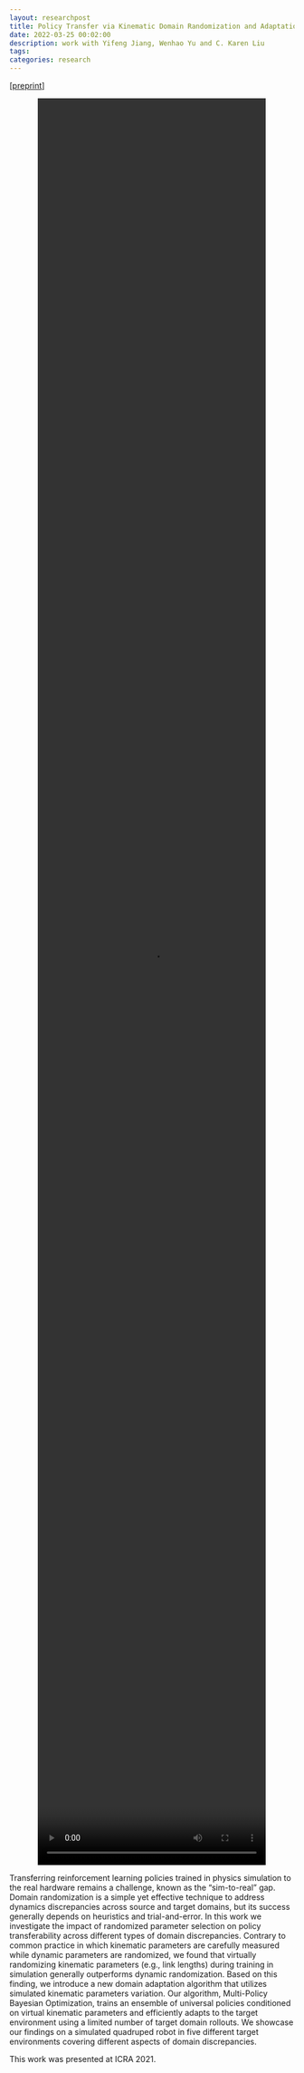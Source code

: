 ```yaml
---
layout: researchpost
title: Policy Transfer via Kinematic Domain Randomization and Adaptation
date: 2022-03-25 00:02:00
description: work with Yifeng Jiang, Wenhao Yu and C. Karen Liu
tags: 
categories: research
---
```


[[preprint]](https://arxiv.org/abs/2011.01891)


<center><video controls="" width="80%" height="80%"><source src="/assets/video/ICRA2021_video.mp4" type="video/mp4">Your browser does not support the video tag.</video></center>

Transferring reinforcement learning policies trained in physics simulation to the real hardware remains a challenge, known as the “sim-to-real” gap. Domain randomization is a simple yet effective technique to address dynamics discrepancies across source and target domains, but its success generally depends on heuristics and trial-and-error. In this work we investigate the impact of randomized parameter selection on policy transferability across different types of domain discrepancies. Contrary to common practice in which kinematic parameters are carefully measured while dynamic parameters are randomized, we found that virtually randomizing kinematic parameters (e.g., link lengths) during training in simulation generally outperforms dynamic randomization. Based on this finding, we introduce a new domain adaptation algorithm that utilizes simulated kinematic parameters variation. Our algorithm, Multi-Policy Bayesian Optimization, trains an ensemble of universal policies conditioned on virtual kinematic parameters and efficiently adapts to the target environment using a limited number of target domain rollouts. We showcase our findings on a simulated quadruped robot in five different target environments covering different aspects of domain discrepancies.  

This work was presented at ICRA 2021.
